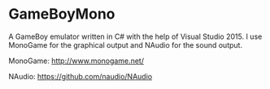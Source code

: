 # GameBoyMono
A GameBoy emulator written in C# with the help of Visual Studio 2015.
I use MonoGame for the graphical output and NAudio for the sound output.


MonoGame: http://www.monogame.net/

NAudio:   https://github.com/naudio/NAudio

